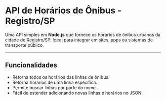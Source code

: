 # API de Horários de Ônibus - Registro/SP

Uma API simples em **Node.js** que fornece os horários de ônibus urbanos da cidade de Registro/SP. Ideal para integrar em sites, apps ou sistemas de transporte público.

---

## Funcionalidades

- Retorna todos os horários das linhas de ônibus.
- Retorna horários de uma linha específica.
- Permite buscar linhas por parte do nome.
- Fácil de estender adicionando novas linhas e horários no JSON.


